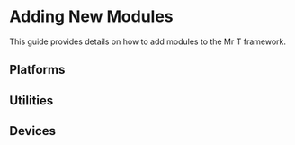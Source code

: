 # Adding New Modules

This guide provides details on how to add modules to the Mr T framework.



## Platforms

## Utilities

## Devices
